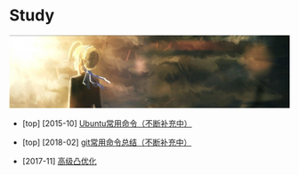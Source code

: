 # Study

[![header](../assets/header02.jpg)](https://yuenshome.github.io)

- [top] [2015-10] [Ubuntu常用命令（不断补充中）](../timeline/2015-10/linux-common-command/)  
- [top] [2018-02] [git常用命令总结（不断补充中）](../timeline/2018-02/git-common-command/)

- [2017-11] [高级凸优化](../timeline/2017-11/convex-optimization/)
